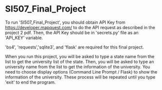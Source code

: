 # SI507_Final_Project
To run 'SI507_Final_Project', you should obtain API Key from https://developer.mapquest.com/ to do the API request as described in the project 2 pdf. 
Then, the API Key should be in 'secrets.py' file as an 'API_KEY' variable. 

'bs4', 'requests','sqlite3', and 'flask' are required for this final project. 

When you run this project, you will be asked to type a state name from the list to get the university list of the state. 
Then, you will be asked to type an university name from the list to get the information of the university. 
You need to choose display options (Command Line Prompt / Flask) to show the information of the university.
These process will be repeated until you type 'exit' to end the program. 
